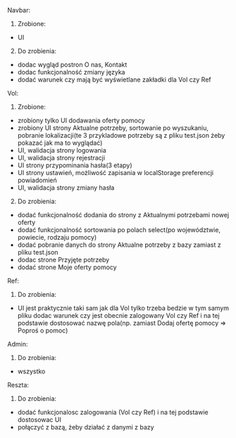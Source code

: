 Navbar:

1. Zrobione:

- UI

2. Do zrobienia:

- dodac wygląd postron O nas, Kontakt
- dodac funkcjonalność zmiany języka
- dodać warunek czy mają być wyświetlane zakładki dla Vol czy Ref

Vol:

1. Zrobione:

- zrobiony tylko UI dodawania oferty pomocy
- zrobiony UI strony Aktualne potrzeby, sortowanie po wyszukaniu, pobranie lokalizacji(te 3 przykladowe potrzeby są z pliku test.json żeby pokazać jak ma to wyglądać)
- UI, walidacja strony logowania
- UI, walidacja strony rejestracji
- UI strony przypominania hasła(3 etapy)
- UI strony ustawień, możliwość zapisania w localStorage preferencji powiadomień
- UI, walidacja strony zmiany hasła

2. Do zrobienia:

- dodać funkcjonalność dodania do strony z Aktualnymi potrzebami nowej oferty
- dodać funkcjonalność sortowania po polach select(po województwie, powiecie, rodzaju pomocy)
- dodać pobranie danych do strony Aktualne potrzeby z bazy zamiast z pliku test.json
- dodac strone Przyjęte potrzeby
- dodać strone Moje oferty pomocy

Ref:

1. Do zrobienia:

- UI jest praktycznie taki sam jak dla Vol tylko trzeba bedzie w tym samym pliku dodac warunek czy jest obecnie zalogowany Vol czy Ref i na tej podstawie dostosować nazwę pola(np. zamiast Dodaj ofertę pomocy => Poproś o pomoc)

Admin:

1. Do zrobienia:

- wszystko

Reszta:

1. Do zrobienia:

- dodać funkcjonalosc zalogowania (Vol czy Ref) i na tej podstawie dostosowac UI
- połączyć z bazą, żeby działać z danymi z bazy
